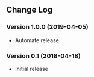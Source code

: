## Change Log
### Version 1.0.0 (2019-04-05)
- Automate release
### Version 0.1 (2018-04-18)
- Initial release

